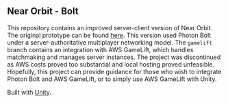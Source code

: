 ## Near Orbit - Bolt
This repository contains an improved server-client version of Near Orbit. The original prototype can be found [here](https://github.com/kdliu00/neabit). This version used Photon Bolt under a server-authoritative multiplayer networking model. The `gamelift` branch contains an integration with AWS GameLift, which handles matchmaking and manages server instances. The project was discontinued as AWS costs proved too substantial and local hosting proved unfeasible. Hopefully, this project can provide guidance for those who wish to integrate Photon Bolt and AWS GameLift, or to simply use AWS GameLift with Unity.

Built with [Unity](https://unity.com/).

